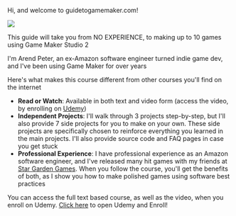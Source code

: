 Hi, and welcome to guidetogamemaker.com!

![](../images/course_banner.png)

This guide will take you from NO EXPERIENCE, to making up to 10 games using Game Maker Studio 2

I'm Arend Peter, an ex-Amazon software engineer turned indie game dev, and I've been using Game Maker for over <span id="years-of-game-maker"></span> years

Here's what makes this course different from other courses you'll find on the internet
 * **Read or Watch**: Available in both text and video form (access the video, by enrolling on [Udemy](https://www.udemy.com/course/draft/4219462/?instructorPreviewMode=guest))
 * **Independent Projects**: I'll walk through 3 projects step-by-step, but I'll also provide 7 side projects for you to make on your own. These side projects are specifically chosen to reinforce everything you learned in the main projects. I'll also provide source code and FAQ pages in case you get stuck
 * **Professional Experience**: I have professional experience as an Amazon software engineer, and I've released many hit games with my friends at [Star Garden Games](https://stargardengames.com/). When you follow the course, you'll get the benefits of both, as I show you how to make polished games using software best practices

You can access the full text based course, as well as the video, when you enroll on Udemy. [Click here](https://www.udemy.com/course/draft/4219462/?instructorPreviewMode=guest) to open Udemy and Enroll!
